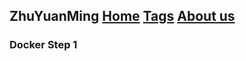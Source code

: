 ## ZhuYuanMing                  [Home](https://ZhuYuanMing.github.io)  [Tags](https://ZhuYuanMing.github.io/tag)   [About us](https://ZhuYuanMing.github.io/about)  


### Docker Step 1
